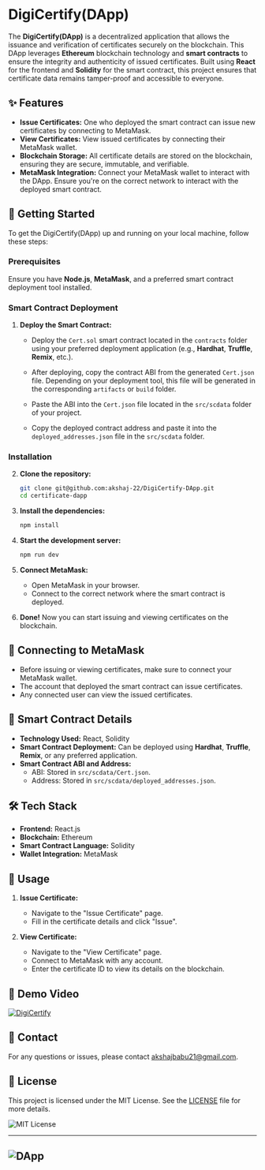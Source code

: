 # DigiCertify(DApp)

The **DigiCertify(DApp)** is a decentralized application that allows the issuance and verification of certificates securely on the blockchain. This DApp leverages **Ethereum** blockchain technology and **smart contracts** to ensure the integrity and authenticity of issued certificates. Built using **React** for the frontend and **Solidity** for the smart contract, this project ensures that certificate data remains tamper-proof and accessible to everyone.

## ✨ Features

- **Issue Certificates:** One who deployed the smart contract can issue new certificates by connecting to MetaMask.
- **View Certificates:** View issued certificates by connecting their MetaMask wallet.
- **Blockchain Storage:** All certificate details are stored on the blockchain, ensuring they are secure, immutable, and verifiable.
- **MetaMask Integration:** Connect your MetaMask wallet to interact with the DApp. Ensure you're on the correct network to interact with the deployed smart contract.

## 🚀 Getting Started

To get the DigiCertify(DApp) up and running on your local machine, follow these steps:

### Prerequisites

Ensure you have **Node.js**, **MetaMask**, and a preferred smart contract deployment tool installed.

### Smart Contract Deployment

1. **Deploy the Smart Contract:**

   - Deploy the `Cert.sol` smart contract located in the `contracts` folder using your preferred deployment application (e.g., **Hardhat**, **Truffle**, **Remix**, etc.).

   - After deploying, copy the contract ABI from the generated `Cert.json` file. Depending on your deployment tool, this file will be generated in the corresponding `artifacts` or `build` folder.

   - Paste the ABI into the `Cert.json` file located in the `src/scdata` folder of your project.

   - Copy the deployed contract address and paste it into the `deployed_addresses.json` file in the `src/scdata` folder.

### Installation

2. **Clone the repository:**

   ```bash
   git clone git@github.com:akshaj-22/DigiCertify-DApp.git
   cd certificate-dapp
   ```

3. **Install the dependencies:**

   ```bash
   npm install
   ```

4. **Start the development server:**

   ```bash
   npm run dev
   ```

5. **Connect MetaMask:**
   - Open MetaMask in your browser.
   - Connect to the correct network where the smart contract is deployed.

6. **Done!** Now you can start issuing and viewing certificates on the blockchain.

## 🔗 Connecting to MetaMask

- Before issuing or viewing certificates, make sure to connect your MetaMask wallet.
- The account that deployed the smart contract can issue certificates.
- Any connected user can view the issued certificates.

## 📜 Smart Contract Details

- **Technology Used:** React, Solidity
- **Smart Contract Deployment:** Can be deployed using **Hardhat**, **Truffle**, **Remix**, or any preferred application.
- **Smart Contract ABI and Address:** 
  - ABI: Stored in `src/scdata/Cert.json`.
  - Address: Stored in `src/scdata/deployed_addresses.json`.

## 🛠️ Tech Stack

- **Frontend:** React.js
- **Blockchain:** Ethereum
- **Smart Contract Language:** Solidity
- **Wallet Integration:** MetaMask

## 📝 Usage

1. **Issue Certificate:**
   - Navigate to the "Issue Certificate" page.
   - Fill in the certificate details and click "Issue".

2. **View Certificate:**
   - Navigate to the "View Certificate" page.
   - Connect to MetaMask with any account.
   - Enter the certificate ID to view its details on the blockchain.

## 🎥 Demo Video

[![DigiCertify](https://img.youtube.com/vi/jkg8eO6DJy4/0.jpg)](https://www.youtube.com/watch?v=jkg8eO6DJy4)

## 📧 Contact

For any questions or issues, please contact [akshajbabu21@gmail.com](mailto:akshajbabu21@gmail.com).

## 📝 License

This project is licensed under the MIT License. See the [LICENSE](https://github.com/akshaj-22/certiapp/blob/main/License.txt) file for more details.

![MIT License](https://img.shields.io/badge/License-MIT-blue.svg)

---

## ![DApp](https://user-images.githubusercontent.com/74038190/212284158-e840e285-664b-44d7-b79b-e264b5e54825.gif)


